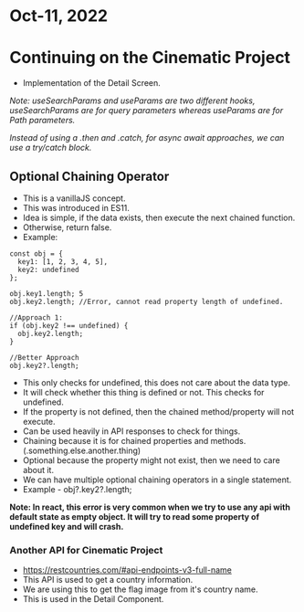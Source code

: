# Oct-11, 2022

# Continuing on the Cinematic Project
- Implementation of the Detail Screen.


*Note: useSearchParams and useParams are two different hooks, useSearchParams are for query parameters whereas useParams are for Path parameters.*

*Instead of using a .then and .catch, for async await approaches, we can use a try/catch block.*

## Optional Chaining Operator
- This is a vanillaJS concept.
- This was introduced in ES11.
- Idea is simple, if the data exists, then execute the next chained function.
- Otherwise, return false.
- Example:
```
const obj = {
  key1: [1, 2, 3, 4, 5],
  key2: undefined
};

obj.key1.length; 5
obj.key2.length; //Error, cannot read property length of undefined.

//Approach 1:
if (obj.key2 !== undefined) {
  obj.key2.length;
}

//Better Approach
obj.key2?.length;
```
- This only checks for undefined, this does not care about the data type.
- It will check whether this thing is defined or not. This checks for undefined.
- If the property is not defined, then the chained method/property will not execute.
- Can be used heavily in API responses to check for things.
- Chaining because it is for chained properties and methods. (.something.else.another.thing)
- Optional because the property might not exist, then we need to care about it.
- We can have multiple optional chaining operators in a single statement.
- Example - obj?.key2?.length;

**Note: In react, this error is very common when we try to use any api with default state as empty object. It will try to read some property of undefined key and will crash.**

### Another API for Cinematic Project
- https://restcountries.com/#api-endpoints-v3-full-name
- This API is used to get a country information.
- We are using this to get the flag image from it's country name.
- This is used in the Detail Component.